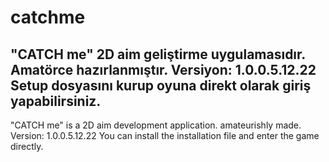 # catchme
 "CATCH me" 2D aim geliştirme uygulamasıdır. Amatörce hazırlanmıştır. Versiyon: 1.0.0.5.12.22
 Setup dosyasını kurup oyuna direkt olarak giriş yapabilirsiniz.
 ------------------------
 "CATCH me" is a 2D aim development application. amateurishly made. Version: 1.0.0.5.12.22
 You can install the installation file and enter the game directly.
